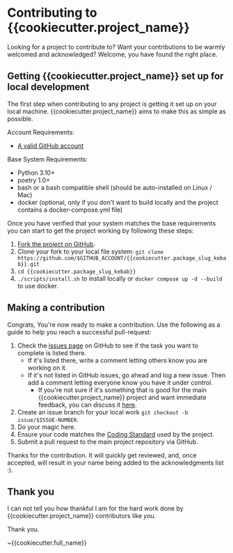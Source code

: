 Contributing to {{cookiecutter.project_name}}
========

Looking for a project to contribute to?
Want your contributions to be warmly welcomed and acknowledged?
Welcome, you have found the right place.

## Getting {{cookiecutter.project_name}} set up for local development
The first step when contributing to any project is getting it set up on your local machine. {{cookiecutter.project_name}} aims to make this as simple as possible.

Account Requirements:

- [A valid GitHub account](https://github.com/join)

Base System Requirements:

- Python 3.10+
- poetry 1.0+
- bash or a bash compatible shell (should be auto-installed on Linux / Mac)
- docker (optional, only if you don't want to build locally and the project contains a docker-compose.yml file)

Once you have verified that your system matches the base requirements you can start to get the project working by following these steps:

1. [Fork the project on GitHub](https://github.com/{{cookiecutter.github_username}}/{{cookiecutter.project_name}}/fork).
2. Clone your fork to your local file system:
    `git clone https://github.com/$GITHUB_ACCOUNT/{{cookiecutter.package_slug_kebab}}.git`
3. `cd {{cookiecutter.package_slug_kebab}}`
4. `./scripts/install.sh` to install locally or `docker compose up -d --build` to use docker.

## Making a contribution
Congrats, You're now ready to make a contribution.
Use the following as a guide to help you reach a successful pull-request:

1. Check the [issues page](https://github.com/{{cookiecutter.github_username}}/{{cookiecutter.package_slug_kebab}}/issues) on GitHub to see if the task you want to complete is listed there.
    - If it's listed there, write a comment letting others know you are working on it.
    - If it's not listed in GitHub issues, go ahead and log a new issue. Then add a comment letting everyone know you have it under control.
        - If you're not sure if it's something that is good for the main {{cookiecutter.project_name}} project and want immediate feedback, you can discuss it [here](https://gitter.im/{{cookiecutter.github_username}}/{{cookiecutter.package_slug_kebab}}).
2. Create an issue branch for your local work `git checkout -b issue/$ISSUE-NUMBER`.
3. Do your magic here.
4. Ensure your code matches the [Coding Standard](https://github.com/{{cookiecutter.github_username}}/{{cookiecutter.package_slug_kebab}}/blob/master/docs/contributing/2.-coding-standard.md#style-guide-for-{{cookiecutter.organization}}-code) used by the project.
5. Submit a pull request to the main project repository via GitHub.

Thanks for the contribution. It will quickly get reviewed, and, once accepted, will result in your name being added to the acknowledgments list :).

## Thank you
I can not tell you how thankful I am for the hard work done by {{cookiecutter.project_name}} contributors like *you*.

Thank you.

~{{cookiecutter.full_name}}
